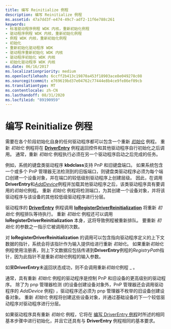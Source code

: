 ```yaml
---
title: 编写 Reinitialize 例程
description: 编写 Reinitialize 例程
ms.assetid: 47a7dd3f-e474-49c7-adf2-11f6e788c261
keywords:
- 标准驱动程序例程 WDK 内核，重新初始化例程
- 驱动程序例程 WDK 内核，重新初始化例程
- 例程 WDK 内核，重新初始化例程
- 初始化
- 重新初始化驱动程序 WDK
- 驱动程序重新初始化 WDK 内核
- 驱动程序初始化 WDK 内核
- 初始化驱动程序 WDK 内核
ms.date: 06/16/2017
ms.localizationpriority: medium
ms.openlocfilehash: 6ccff2b413c19870a453f18903ace8e049278c08
ms.sourcegitcommit: e769619bd37e04762c77444e8b4ce9fe86ef09cb
ms.translationtype: MT
ms.contentlocale: zh-CN
ms.lasthandoff: 08/31/2020
ms.locfileid: "89190959"
---
```

# <a name="writing-a-reinitialize-routine"></a>编写 Reinitialize 例程





需要在各个阶段初始化自身的任何驱动程序都可以包含一个重新 [*初始化*](/windows-hardware/drivers/ddi/ntddk/nc-ntddk-driver_reinitialize) 例程。 重新 *初始化* 例程将在 [**DriverEntry**](/windows-hardware/drivers/ddi/wdm/nc-wdm-driver_initialize) 例程返回控件和其他驱动程序自行初始化之后调用。 通常，重新 *初始化* 例程执行必须在另一个驱动程序启动之后完成的任务。

例如，系统的键盘类驱动程序 **kbdclass**支持 PnP 和旧键盘端口。 如果系统包含一个或多个 PnP 管理器无法检测到的旧版端口，则键盘类驱动程序必须为每个端口创建一个设备对象，并在端口的较低级别驱动程序上创建层级。 因此，在调用**DriverEntry**和[*AddDevice*](/windows-hardware/drivers/ddi/wdm/nc-wdm-driver_add_device)例程并加载其他驱动程序之后，该类驱动程序具有要调用的*初始化*例程。 重新 *初始化* 例程将检测端口，为其创建一个设备对象，并将该驱动程序与该设备的其他较低级驱动程序进行分层。

驱动程序的 [**DriverEntry**](/windows-hardware/drivers/ddi/wdm/nc-wdm-driver_initialize) 例程调用 [**IoRegisterDriverReinitialization**](/windows-hardware/drivers/ddi/ntddk/nf-ntddk-ioregisterdriverreinitialization) 将重新 *初始化* 例程排队等待执行。 重新 *初始化* 例程还可以调用 **IoRegisterDriverReinitialization** 本身，这将导致例程被重新排队。 要重新 *初始化* 的参数之一指示它被调用的次数。

对 **IoRegisterDriverReinitialization** 的调用可以包含指向驱动程序定义的上下文数据的指针，系统会将该指针作为输入提供给进行重新 *初始化*。 如果重新*初始化*例程使用注册表，则上下文数据应包括传递到**DriverEntry**例程的*RegistryPath*指针，因为此指针不是重新*初始化*例程的输入参数。

如果**DriverEntry**未返回状态成功，则不会调用重新*初始化*例程 \_ 。

通常，具有重新 *初始化* 例程的驱动程序是控制 PnP 和旧设备的更高级别的驱动程序。 除了为 pnp 管理器检测 (的设备创建设备对象外，PnP 管理器还会调用驱动程序的 *AddDevice* 例程) ，驱动程序还必须为 pnp 管理器不枚举的旧设备创建设备对象。 重新 *初始化* 例程将创建这些设备对象，并通过基础设备的下一个较低驱动程序对驱动程序进行分层。

如果驱动程序具有重新 *初始化* 例程，它将在 [编写 DriverEntry 例程](writing-a-driverentry-routine.md)时所述的相同基本步骤中进行初始化，并且它还具有与 **DriverEntry** 例程相同的基本要求。

 

